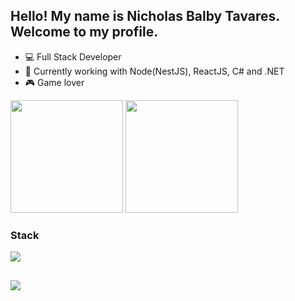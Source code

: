 ## Hello! My name is Nicholas Balby Tavares. Welcome to my profile.

- 💻 Full Stack Developer
- 🌱 Currently working with Node(NestJS), ReactJS, C# and .NET
- 🎮 Game lover

<div style="display: inline-block">
  <a https://github.com/NicholasTavares>
    <img height="180em" src="https://github-readme-stats.vercel.app/api?username=NicholasTavares&count_private=true&show_icons=true&theme=aura"/>
    <img height="180em" src="https://github-readme-stats.vercel.app/api/top-langs/?username=NicholasTavares&layout=compact&theme=aura" />
  </a>
</div>

### Stack

<div align="left">
  <a href="https://skillicons.dev">
    <img src="https://skillicons.dev/icons?i=ts,js,nestjs,react,cs,dotnet,py,docker,kubernetes,aws" />
  </a>
</div>

  
  ##
 
<div> 
  <a href="https://www.linkedin.com/in/nicholas-balby-040466198/" target="_blank"><img src="https://img.shields.io/badge/-LinkedIn-%230077B5?style=for-the-badge&logo=linkedin&logoColor=white" target="_blank"></a>
</div>
